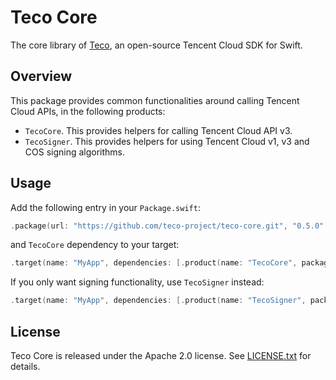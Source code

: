 # Teco Core

The core library of [Teco](https://github.com/teco-project/teco), an open-source Tencent Cloud SDK for Swift.

## Overview

This package provides common functionalities around calling Tencent Cloud APIs, in the following products:

- `TecoCore`. This provides helpers for calling Tencent Cloud API v3.
- `TecoSigner`. This provides helpers for using Tencent Cloud v1, v3 and COS signing algorithms.

## Usage

Add the following entry in your `Package.swift`:

```swift
.package(url: "https://github.com/teco-project/teco-core.git", "0.5.0"..<"0.6.0"),
```

and `TecoCore` dependency to your target:

```swift
.target(name: "MyApp", dependencies: [.product(name: "TecoCore", package: "teco-core")]),
```

If you only want signing functionality, use `TecoSigner` instead:

```swift
.target(name: "MyApp", dependencies: [.product(name: "TecoSigner", package: "teco-core")]),
```

## License

Teco Core is released under the Apache 2.0 license. See [LICENSE.txt](LICENSE.txt) for details.
